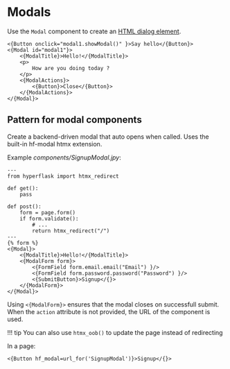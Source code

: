# Modals

Use the `Modal` component to create an [HTML dialog element](https://developer.mozilla.org/en-US/docs/Web/HTML/Reference/Elements/dialog).

```
<{Button onclick="modal1.showModal()" }>Say hello</{Button}>
<{Modal id="modal1"}>
    <{ModalTitle}>Hello!</{ModalTitle}>
    <p>
        How are you doing today ?
    </p>
    <{ModalActions}>
        <{Button}>Close</{Button}>
    </{ModalActions}>
</{Modal}>
```

## Pattern for modal components

Create a backend-driven modal that auto opens when called. Uses the built-in hf-modal htmx extension.

Example *components/SignupModal.jpy*:

```
---
from hyperflask import htmx_redirect

def get():
    pass

def post():
    form = page.form()
    if form.validate():
        # ...
        return htmx_redirect("/")
---
{% form %}
<{Modal}>
    <{ModalTitle}>Hello!</{ModalTitle}>
    <{ModalForm form}>
        <{FormField form.email.email("Email") }/>
        <{FormField form.password.password("Password") }/>
        <{SubmitButton}>Signup</{}>
    </{ModalForm}>
</{Modal}>
```

Using `<{ModalForm}>` ensures that the modal closes on successfull submit. When the `action` attribute is not provided, the URL of the component is used.

!!! tip
    You can also use `htmx_oob()` to update the page instead of redirecting

In a page:

```
<{Button hf_modal=url_for('SignupModal')}>Signup</{}>
```
